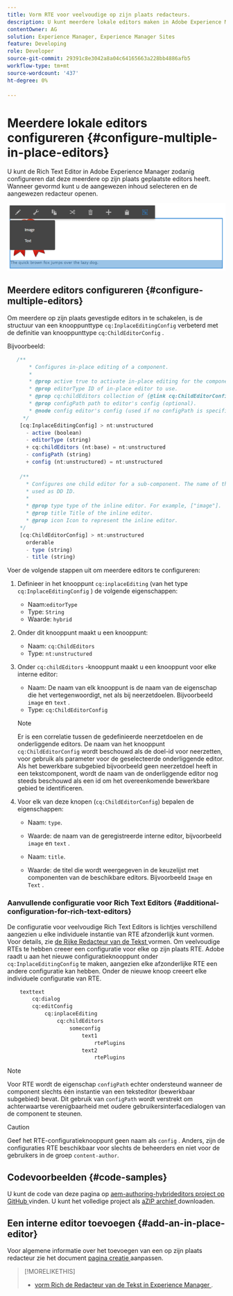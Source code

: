 ```yaml
---
title: Vorm RTE voor veelvoudige op zijn plaats redacteurs.
description: U kunt meerdere lokale editors maken in Adobe Experience Manager door de Rich Text Editor te configureren.
contentOwner: AG
solution: Experience Manager, Experience Manager Sites
feature: Developing
role: Developer
source-git-commit: 29391c8e3042a8a04c64165663a228bb4886afb5
workflow-type: tm+mt
source-wordcount: '437'
ht-degree: 0%

---
```


# Meerdere lokale editors configureren {#configure-multiple-in-place-editors}

U kunt de Rich Text Editor in Adobe Experience Manager zodanig configureren dat deze meerdere op zijn plaats geplaatste editors heeft. Wanneer gevormd kunt u de aangewezen inhoud selecteren en de aangewezen redacteur openen.

![ een specifieke op zijn plaats redacteur ](assets/rte-inplace-editor.png)

## Meerdere editors configureren {#configure-multiple-editors}

Om meerdere op zijn plaats gevestigde editors in te schakelen, is de structuur van een knooppunttype `cq:InplaceEditingConfig` verbeterd met de definitie van knooppunttype `cq:ChildEditorConfig` .

Bijvoorbeeld:

```js
   /**
       * Configures in-place editing of a component.
       *
       * @prop active true to activate in-place editing for the component.
       * @prop editorType ID of in-place editor to use.
       * @prop cq:childEditors collection of {@link cq:ChildEditorConfig} nodes.
       * @prop configPath path to editor's config (optional).
       * @node config editor's config (used if no configPath is specified; optional).
     */
    [cq:InplaceEditingConfig] > nt:unstructured
      - active (boolean)
      - editorType (string)
      + cq:childEditors (nt:base) = nt:unstructured
      - configPath (string)
      + config (nt:unstructured) = nt:unstructured

    /**
      * Configures one child editor for a sub-component. The name of the this node is
      * used as DD ID.
      *
      * @prop type type of the inline editor. For example, ["image"].
      * @prop title Title of the inline editor.
      * @prop icon Icon to represent the inline editor.
    */
    [cq:ChildEditorConfig] > nt:unstructured
      orderable
      - type (string)
      - title (string)
```

Voer de volgende stappen uit om meerdere editors te configureren:

1. Definieer in het knooppunt `cq:inplaceEditing` (van het type `cq:InplaceEditingConfig` ) de volgende eigenschappen:

   * Naam:`editorType`
   * Type: `String`
   * Waarde: `hybrid`

1. Onder dit knooppunt maakt u een knooppunt:

   * Naam: `cq:ChildEditors`
   * Type: `nt:unstructured`

1. Onder `cq:childEditors` -knooppunt maakt u een knooppunt voor elke interne editor:

   * Naam: De naam van elk knooppunt is de naam van de eigenschap die het vertegenwoordigt, net als bij neerzetdoelen. Bijvoorbeeld `image` en `text` .
   * Type: `cq:ChildEditorConfig`

   >[!NOTE]
   >
   >Er is een correlatie tussen de gedefinieerde neerzetdoelen en de onderliggende editors. De naam van het knooppunt `cq:ChildEditorConfig` wordt beschouwd als de doel-id voor neerzetten, voor gebruik als parameter voor de geselecteerde onderliggende editor. Als het bewerkbare subgebied bijvoorbeeld geen neerzetdoel heeft in een tekstcomponent, wordt de naam van de onderliggende editor nog steeds beschouwd als een id om het overeenkomende bewerkbare gebied te identificeren.

1. Voor elk van deze knopen (`cq:ChildEditorConfig`) bepalen de eigenschappen:

   * Naam: `type`.
   * Waarde: de naam van de geregistreerde interne editor, bijvoorbeeld `image` en `text` .

   * Naam: `title`.
   * Waarde: de titel die wordt weergegeven in de keuzelijst met componenten van de beschikbare editors. Bijvoorbeeld `Image` en `Text` .

### Aanvullende configuratie voor Rich Text Editors {#additional-configuration-for-rich-text-editors}

De configuratie voor veelvoudige Rich Text Editors is lichtjes verschillend aangezien u elke individuele instantie van RTE afzonderlijk kunt vormen. Voor details, zie [ de Rijke Redacteur van de Tekst ](/help/sites-administering/rich-text-editor.md) vormen. Om veelvoudige RTEs te hebben creeer een configuratie voor elke op zijn plaats RTE. Adobe raadt u aan het nieuwe configuratieknooppunt onder `cq:InplaceEditingConfig` te maken, aangezien elke afzonderlijke RTE een andere configuratie kan hebben. Onder de nieuwe knoop creeert elke individuele configuratie van RTE.

```xml
    texttext
        cq:dialog
        cq:editConfig
            cq:inplaceEditing
                cq:childEditors
                    someconfig
                        text1
                            rtePlugins
                        text2
                            rtePlugins
```

>[!NOTE]
>
>Voor RTE wordt de eigenschap `configPath` echter ondersteund wanneer de component slechts één instantie van een teksteditor (bewerkbaar subgebied) bevat. Dit gebruik van `configPath` wordt verstrekt om achterwaartse verenigbaarheid met oudere gebruikersinterfacedialogen van de component te steunen.

>[!CAUTION]
>
>Geef het RTE-configuratieknooppunt geen naam als `config` . Anders, zijn de configuraties RTE beschikbaar voor slechts de beheerders en niet voor de gebruikers in de groep `content-author`.

## Codevoorbeelden {#code-samples}

U kunt de code van deze pagina op [ aem-authoring-hybrideditors project op GitHub ](https://github.com/Adobe-Marketing-Cloud/aem-authoring-hybrideditors) vinden. U kunt het volledige project als [ aZIP archief ](https://github.com/Adobe-Marketing-Cloud/aem-authoring-hybrideditors/archive/master.zip) downloaden.

## Een interne editor toevoegen {#add-an-in-place-editor}

Voor algemene informatie over het toevoegen van een op zijn plaats redacteur zie het document [ pagina creatie ](/help/sites-developing/customizing-page-authoring-touch.md#add-new-in-place-editor) aanpassen.

>[!MORELIKETHIS]
>
>* [ vorm Rich de Redacteur van de Tekst in Experience Manager ](/help/sites-administering/rich-text-editor.md).
